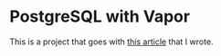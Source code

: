# PostgreSQL with Vapor

This is a project that goes with [this article](https://medium.com/@caleb.kleveter/using-postgresql-with-vapor-2-ea346f7fb9c) that I wrote.
